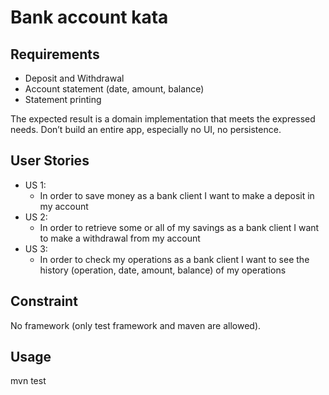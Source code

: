 # Bank account kata

## Requirements

* Deposit and Withdrawal
* Account statement (date, amount, balance)
* Statement printing

The expected result is a domain implementation that meets the expressed needs.
Don’t build an entire app, especially no UI, no persistence.

## User Stories

* US 1:
    * In order to save money as a bank client I want to make a deposit in my account
* US 2:
    * In order to retrieve some or all of my savings as a bank client I want to make a withdrawal from my account
* US 3:
    * In order to check my operations as a bank client I want to see the history (operation, date, amount, balance) of
      my operations

## Constraint

No framework (only test framework and maven are allowed).

## Usage

mvn test
